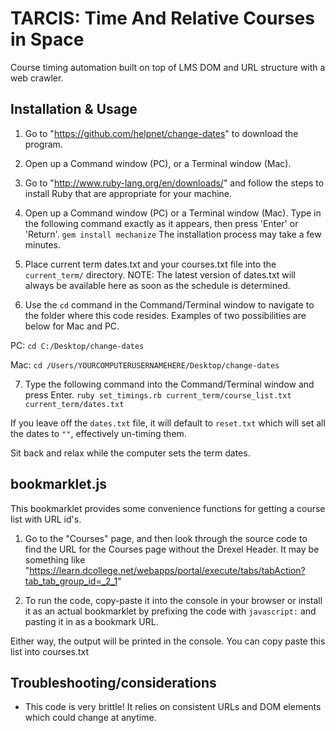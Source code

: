 TARCIS: Time And Relative Courses in Space
==========================================
Course timing automation built on top of LMS DOM and URL structure with a web crawler.

Installation & Usage
--------------------

1. Go to "https://github.com/helpnet/change-dates" to download the program.

2. Open up a Command window (PC), or a Terminal window (Mac).

3. Go to "http://www.ruby-lang.org/en/downloads/" and follow the steps to install Ruby that are appropriate for your machine.

4. Open up a Command window (PC) or a Terminal window (Mac). Type in the following command exactly as it appears, then press 'Enter' or 'Return'. `gem install mechanize` The installation process may take a few minutes.

5. Place current term dates.txt and your courses.txt file into the `current_term/` directory. NOTE: The latest version of dates.txt will always be available here as soon as the schedule is determined.

6. Use the `cd` command in the Command/Terminal window to navigate to the folder where this code resides. Examples of two possibilities are below for Mac and PC.

PC: `cd C:/Desktop/change-dates`

Mac: `cd /Users/YOURCOMPUTERUSERNAMEHERE/Desktop/change-dates`

7. Type the following command into the Command/Terminal window and press Enter. `ruby set_timings.rb current_term/course_list.txt current_term/dates.txt`

If you leave off the `dates.txt` file, it will default to `reset.txt` which will set all the dates to `""`, effectively un-timing them.

Sit back and relax while the computer sets the term dates.

bookmarklet.js
--------------
This bookmarklet provides some convenience functions for getting a course list with URL id's. 

1. Go to the "Courses" page, and then look through the source code to find the URL for the Courses page without the Drexel Header. It may be something like "https://learn.dcollege.net/webapps/portal/execute/tabs/tabAction?tab_tab_group_id=_2_1"

2. To run the code, copy-paste it into the console in your browser or install it as an actual bookmarklet by prefixing the code with `javascript:` and pasting it in as a bookmark URL.

Either way, the output will be printed in the console. You can copy paste this list into courses.txt

Troubleshooting/considerations
------------------------------
* This code is very brittle! It relies on consistent URLs and DOM elements which could change at anytime.

